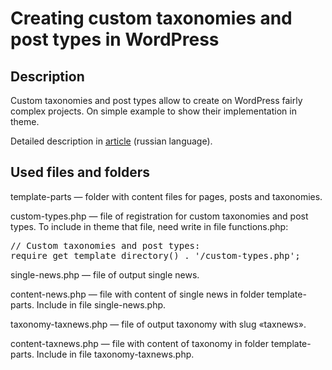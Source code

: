 <h1>Creating custom taxonomies and post types in WordPress</h1>
<h2>Description</h2>
<p>Custom taxonomies and post types allow to create on WordPress fairly complex projects. On simple example to show their implementation in theme.</p>
<p>Detailed description in <a href="https://webmikorn.ru/articles/sozdanie-taksonomii-i-polzovatelskogo-tipa-zapisi-wordpress/">article</a> (russian language).</p>
<h2>Used files and folders</h2>
<p>template-parts &mdash; folder with content files for pages, posts and taxonomies.</p>
<p>custom-types.php &mdash; file of registration for custom taxonomies and post types. To include in theme that file, need write in file functions.php:</p>
<pre>
// Custom taxonomies and post types:
require get_template_directory() . '/custom-types.php';
</pre>
<p>single-news.php &mdash; file of output single news.</p>
<p>content-news.php &mdash; file with content of single news in folder template-parts. Include in file single-news.php.</p>
<p>taxonomy-taxnews.php &mdash; file of output taxonomy with slug &laquo;taxnews&raquo;.</p>
<p>content-taxnews.php &mdash; file with content of taxonomy in folder template-parts. Include in file taxonomy-taxnews.php.</p>
